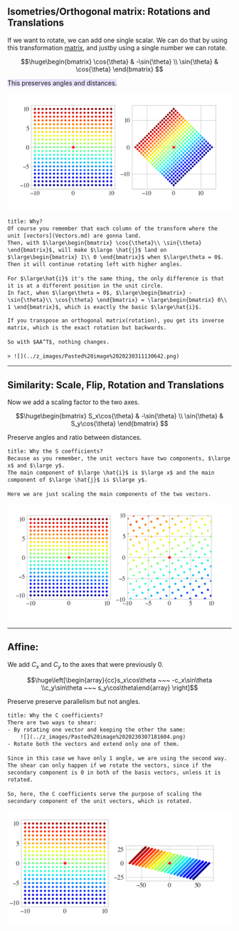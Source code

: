## Isometries/Orthogonal matrix: Rotations and Translations

If we want to rotate, we can add one single scalar. We can do that by using this transformation [matrix](Matrix.md), and justby using a single number we can rotate.

$$\huge\begin{bmatrix}
\cos{\theta} & -\sin{\theta} \\
\sin{\theta} & \cos{\theta}
\end{bmatrix}
$$

<span style="background:rgba(183, 152, 255, 0.3)">This preserves angles and distances.</span>

![](../z_images/Pasted%20image%2020230307165614.png)

```ad-hint
title: Why?
Of course you remember that each column of the transform where the unit [vectors](Vectors.md) are gonna land.
Then, with $\large\begin{bmatrix} \cos{\theta}\\ \sin{\theta} \end{bmatrix}$, will make $\large \hat{j}$ land on $\large\begin{bmatrix} 1\\ 0 \end{bmatrix}$ when $\large\theta = 0$. Then it will continue rotating left with higher angles.

For $\large\hat{i}$ it's the same thing, the only difference is that it is at a different position in the unit circle.
In fact, when $\large\theta = 0$, $\large\begin{bmatrix} -\sin{\theta}\\ \cos{\theta} \end{bmatrix} = \large\begin{bmatrix} 0\\ 1 \end{bmatrix}$, which is exactly the basic $\large\hat{i}$.
```

```ad-info
If you transpose an orthogonal matrix(rotation), you get its inverse matrix, which is the exact rotation but backwards.

So with $AA^T$, nothing changes.

> ![](../z_images/Pasted%20image%2020230311130642.png)
```

---

## Similarity: Scale, Flip, Rotation and Translations

Now we add a scaling factor to the two axes.

$$\huge\begin{bmatrix}
S_x\cos{\theta} & -\sin{\theta} \\
\sin{\theta} & S_y\cos{\theta}
\end{bmatrix}
$$

Preserve angles and ratio between distances.


```ad-hint
title: Why the S coefficients?
Because as you remember, the unit vectors have two components, $\large x$ and $\large y$.
The main component of $\large \hat{i}$ is $\large x$ and the main component of $\large \hat{j}$ is $\large y$.

Here we are just scaling the main components of the two vectors.
```


![](../z_images/Pasted%20image%2020230307171444.png)

---

## Affine: 

We add $C_x$ and $C_y$ to the axes that were previously 0.

$$\huge\left[\begin{array}{cc}s_x\cos\theta ~~~ -c_x\sin\theta \\c_y\sin\theta ~~~ s_y\cos\theta\end{array} \right]$$

Preserve preserve parallelism but not angles.

```ad-hint
title: Why the C coefficients?
There are two ways to shear:
- By rotating one vector and keeping the other the same:
	![](../z_images/Pasted%20image%2020230307181604.png)
- Rotate both the vectors and extend only one of them.

Since in this case we have only 1 angle, we are using the second way. The shear can only happen if we rotate the vectors, since if the secondary component is 0 in both of the basis vectors, unless it is rotated.

So, here, the C coefficients serve the purpose of scaling the secondary component of the unit vectors, which is rotated.
```

![](../z_images/Pasted%20image%2020230307174837.png)
